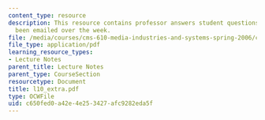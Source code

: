 ```yaml
---
content_type: resource
description: This resource contains professor answers student questions that have
  been emailed over the week.
file: /media/courses/cms-610-media-industries-and-systems-spring-2006/c650fed0a42e4e253427afc9282eda5f_l10_extra.pdf
file_type: application/pdf
learning_resource_types:
- Lecture Notes
parent_title: Lecture Notes
parent_type: CourseSection
resourcetype: Document
title: l10_extra.pdf
type: OCWFile
uid: c650fed0-a42e-4e25-3427-afc9282eda5f
---
```

